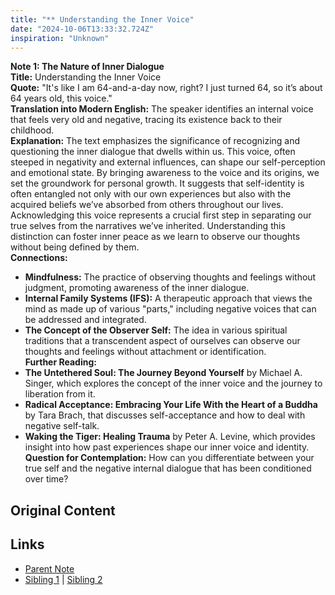 ```yaml
---
title: "** Understanding the Inner Voice"
date: "2024-10-06T13:33:32.724Z"
inspiration: "Unknown"
---
```



**Note 1: The Nature of Inner Dialogue**  
**Title:** Understanding the Inner Voice  
**Quote:** "It's like I am 64-and-a-day now, right? I just turned 64, so it’s about 64 years old, this voice."  
**Translation into Modern English:** The speaker identifies an internal voice that feels very old and negative, tracing its existence back to their childhood.  
**Explanation:** The text emphasizes the significance of recognizing and questioning the inner dialogue that dwells within us. This voice, often steeped in negativity and external influences, can shape our self-perception and emotional state. By bringing awareness to the voice and its origins, we set the groundwork for personal growth. It suggests that self-identity is often entangled not only with our own experiences but also with the acquired beliefs we’ve absorbed from others throughout our lives. Acknowledging this voice represents a crucial first step in separating our true selves from the narratives we’ve inherited. Understanding this distinction can foster inner peace as we learn to observe our thoughts without being defined by them.  
**Connections:**  
- **Mindfulness:** The practice of observing thoughts and feelings without judgment, promoting awareness of the inner dialogue.  
- **Internal Family Systems (IFS):** A therapeutic approach that views the mind as made up of various "parts," including negative voices that can be addressed and integrated.  
- **The Concept of the Observer Self:** The idea in various spiritual traditions that a transcendent aspect of ourselves can observe our thoughts and feelings without attachment or identification.  
**Further Reading:**  
- **The Untethered Soul: The Journey Beyond Yourself** by Michael A. Singer, which explores the concept of the inner voice and the journey to liberation from it.  
- **Radical Acceptance: Embracing Your Life With the Heart of a Buddha** by Tara Brach, that discusses self-acceptance and how to deal with negative self-talk.  
- **Waking the Tiger: Healing Trauma** by Peter A. Levine, which provides insight into how past experiences shape our inner voice and identity.  
**Question for Contemplation:** How can you differentiate between your true self and the negative internal dialogue that has been conditioned over time?



## Original Content



## Links

- [Parent Note](/parent-note.md)
- [Sibling 1](/zettel1.md) | [Sibling 2](/zettel2.md)
